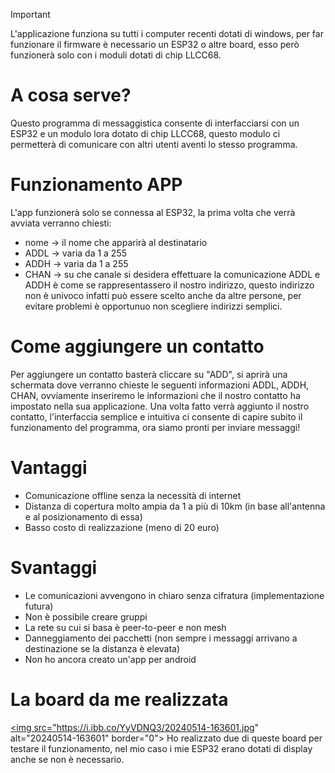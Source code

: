 > [!IMPORTANT]  
> L'applicazione funziona su tutti i computer recenti dotati di windows, per far funzionare il firmware è necessario un ESP32 o altre board, esso però funzionerà solo con i moduli dotati di chip LLCC68.

# A cosa serve?
Questo programma di messaggistica consente di interfacciarsi con un ESP32 e un modulo lora dotato di chip LLCC68, questo modulo ci permetterà di comunicare con altri utenti aventi lo stesso programma.

# Funzionamento APP
L'app funzionerà solo se connessa al ESP32, la prima volta che verrà avviata verranno chiesti:
- nome -> il nome che apparirà al destinatario
- ADDL -> varia da 1 a 255 
- ADDH -> varia da 1 a 255
- CHAN -> su che canale si desidera effettuare la comunicazione
ADDL e ADDH è come se rappresentassero il nostro indirizzo, questo indirizzo non è univoco infatti può essere scelto anche da altre persone, per evitare problemi è opportunuo non scegliere indirizzi semplici.

# Come aggiungere un contatto
Per aggiungere un contatto basterà cliccare su "ADD", si aprirà una schermata dove verranno chieste le seguenti informazioni ADDL, ADDH, CHAN, ovviamente inseriremo le informazioni che il nostro contatto ha impostato nella sua applicazione.
Una volta fatto verrà aggiunto il nostro contatto, l'interfaccia semplice e intuitiva ci consente di capire subito il funzionamento del programma, ora siamo pronti per inviare messaggi!

# Vantaggi
- Comunicazione offline senza la necessità di internet
- Distanza di copertura molto ampia da 1 a più di 10km (in base all'antenna e al posizionamento di essa)
- Basso costo di realizzazione (meno di 20 euro)

# Svantaggi 
- Le comunicazioni avvengono in chiaro senza cifratura (implementazione futura)
- Non è possibile creare gruppi 
- La rete su cui si basa è peer-to-peer e non mesh
- Danneggiamento dei pacchetti (non sempre i messaggi arrivano a destinazione se la distanza è elevata)
- Non ho ancora creato un'app per android

# La board da me realizzata
<a href="https://ibb.co/0FzBn2c"><img src="https://i.ibb.co/YyVDNQ3/20240514-163601.jpg" alt="20240514-163601" border="0"></a>
Ho realizzato due di queste board per testare il funzionamento, nel mio caso i mie ESP32 erano dotati di display anche se non è necessario.
